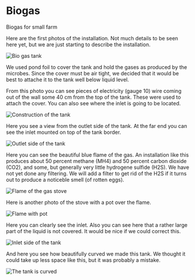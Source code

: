 # Biogas
Biogas for small farm

Here are the first photos of the installation. Not much details to be seen here yet, but we are just starting to describe the installation.

![Bio gas tank](images/bio2.jpg)

We used pond foil to cover the tank and hold the gases as produced by the microbes. Since the cover must be air tight, we decided that it would be best to attache it to the tank well below liquid level.

From this photo you can see pieces of electricity (gauge 10) wire coming out of the wall some 40 cm from the top of the tank. These were used to attach the cover. You can also see where the inlet is going to be located.

![Construction of the tank](images/bio1.jpg)

Here you see a view from the outlet side of the tank. At the far end you can see the inlet mounted on top of the tank border.

![Outlet side of the tank](images/Foto0001.jpg)

Here you can see the beautiful blue flame of the gas. An installation like this produces about 50 percent methane (MH4) and 50 percent carbon dioxide (CO2), and some, but generally very little hydrogene sulfide (H2S). We have not yet done any filtering. We will add a filter to get rid of the H2S if it turns out to produce a noticeble smell (of rotten eggs).

![Flame of the gas stove](images/Foto0005.jpg)

Here is another photo of the stove with a pot over the flame.

![Flame with pot](images/Foto0004.jpg)

Here you can clearly see the inlet. Also you can see here that a rather large part of the liquid is not covered. It would be nice if we could correct this.

![Inlet side of the tank](images/Foto0002.jpg)

And here you see how beautifully curved we made this tank. We thought it could take up less space like this, but it was probably a mistake.

![The tank is curved](images/Foto0003.jpg)


